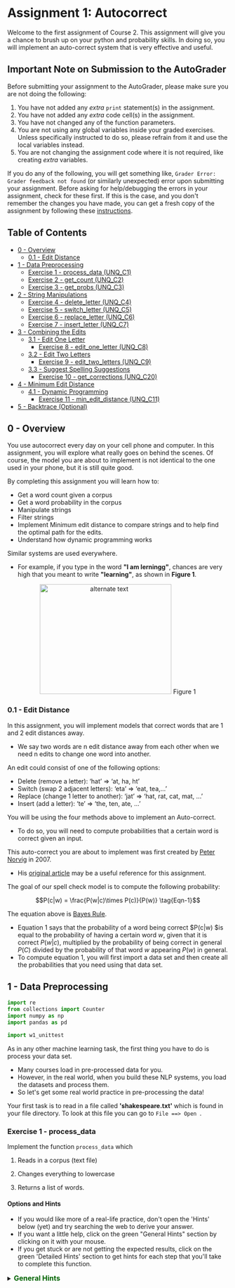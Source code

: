 # Assignment 1: Autocorrect

Welcome to the first assignment of Course 2. This assignment will give you a chance to brush up on your python and probability skills. In doing so, you will implement an auto-correct system that is very effective and useful.

## Important Note on Submission to the AutoGrader

Before submitting your assignment to the AutoGrader, please make sure you are not doing the following:

1. You have not added any _extra_ `print` statement(s) in the assignment.
2. You have not added any _extra_ code cell(s) in the assignment.
3. You have not changed any of the function parameters.
4. You are not using any global variables inside your graded exercises. Unless specifically instructed to do so, please refrain from it and use the local variables instead.
5. You are not changing the assignment code where it is not required, like creating _extra_ variables.

If you do any of the following, you will get something like, `Grader Error: Grader feedback not found` (or similarly unexpected) error upon submitting your assignment. Before asking for help/debugging the errors in your assignment, check for these first. If this is the case, and you don't remember the changes you have made, you can get a fresh copy of the assignment by following these [instructions](https://www.coursera.org/learn/probabilistic-models-in-nlp/supplement/saGQf/how-to-refresh-your-workspace).

## Table of Contents
- [0 - Overview](#0)
    - [0.1 - Edit Distance](#0-1)
- [1 - Data Preprocessing](#1)
    - [Exercise 1 - process_data (UNQ_C1)](#ex-1)
    - [Exercise 2 - get_count (UNQ_C2)](#ex-2)
    - [Exercise 3 - get_probs (UNQ_C3)](#ex-3)
- [2 - String Manipulations](#2)
    - [Exercise 4 - delete_letter (UNQ_C4)](#ex-4)
    - [Exercise 5 - switch_letter (UNQ_C5)](#ex-5)
    - [Exercise 6 - replace_letter (UNQ_C6)](#ex-6)
    - [Exercise 7 - insert_letter (UNQ_C7)](#ex-7)
- [3 - Combining the Edits](#3)
    - [3.1 - Edit One Letter](#3-1)
        - [Exercise 8 - edit_one_letter (UNQ_C8)](#ex-8)
    - [3.2 - Edit Two Letters](#3-2)
        - [Exercise 9 - edit_two_letters (UNQ_C9)](#ex-9)
    - [3.3 - Suggest Spelling Suggestions](#3-3)
        - [Exercise 10 - get_corrections (UNQ_C20)](#ex-10)
- [4 - Minimum Edit Distance](#4)
    - [4.1 - Dynamic Programming](#4-1)
        - [Exercise 11 - min_edit_distance (UNQ_C11)](#ex-11)
- [5 - Backtrace (Optional)](#5)

<a name='0'></a>
## 0 - Overview

You use autocorrect every day on your cell phone and computer. In this assignment, you will explore what really goes on behind the scenes. Of course, the model you are about to implement is not identical to the one used in your phone, but it is still quite good. 

By completing this assignment you will learn how to: 

- Get a word count given a corpus
- Get a word probability in the corpus 
- Manipulate strings 
- Filter strings 
- Implement Minimum edit distance to compare strings and to help find the optimal path for the edits. 
- Understand how dynamic programming works


Similar systems are used everywhere. 
- For example, if you type in the word **"I am lerningg"**, chances are very high that you meant to write **"learning"**, as shown in **Figure 1**. 

<div style="width:image width px; font-size:100%; text-align:center;"><img src='images/auto-correct.png' alt="alternate text" width="width" height="height" style="width:300px;height:250px;" /> Figure 1 </div>

<a name='0-1'></a>
### 0.1 - Edit Distance

In this assignment, you will implement models that correct words that are 1 and 2 edit distances away. 
- We say two words are n edit distance away from each other when we need n edits to change one word into another. 

An edit could consist of one of the following options: 

- Delete (remove a letter): ‘hat’ => ‘at, ha, ht’
- Switch (swap 2 adjacent letters): ‘eta’ => ‘eat, tea,...’
- Replace (change 1 letter to another): ‘jat’ => ‘hat, rat, cat, mat, ...’
- Insert (add a letter): ‘te’ => ‘the, ten, ate, ...’

You will be using the four methods above to implement an Auto-correct. 
- To do so, you will need to compute probabilities that a certain word is correct given an input. 

This auto-correct you are about to implement was first created by [Peter Norvig](https://en.wikipedia.org/wiki/Peter_Norvig) in 2007. 
- His [original article](https://norvig.com/spell-correct.html) may be a useful reference for this assignment.

The goal of our spell check model is to compute the following probability:

$$P(c|w) = \frac{P(w|c)\times P(c)}{P(w)} \tag{Eqn-1}$$

The equation above is [Bayes Rule](https://en.wikipedia.org/wiki/Bayes%27_theorem). 
- Equation 1 says that the probability of a word being correct $P(c|w) $is equal to the probability of having a certain word $w$, given that it is correct $P(w|c)$, multiplied by the probability of being correct in general $P(C)$ divided by the probability of that word $w$ appearing $P(w)$ in general.
- To compute equation 1, you will first import a data set and then create all the probabilities that you need using that data set. 

<a name='1'></a>
## 1 - Data Preprocessing 


```python
import re
from collections import Counter
import numpy as np
import pandas as pd

import w1_unittest
```

As in any other machine learning task, the first thing you have to do is process your data set. 
- Many courses load in pre-processed data for you. 
- However, in the real world, when you build these NLP systems, you load the datasets and process them.
- So let's get some real world practice in pre-processing the data!

Your first task is to read in a file called **'shakespeare.txt'** which is found in your file directory. To look at this file you can go to `File ==> Open `. 

<a name='ex-1'></a>
### Exercise 1 - process_data
Implement the function `process_data` which 

1) Reads in a corpus (text file)

2) Changes everything to lowercase

3) Returns a list of words. 

#### Options and Hints
- If you would like more of a real-life practice, don't open the 'Hints' below (yet) and try searching the web to derive your answer.
- If you want a little help, click on the green "General Hints" section by clicking on it with your mouse.
- If you get stuck or are not getting the expected results, click on the green 'Detailed Hints' section to get hints for each step that you'll take to complete this function.

<details>    
<summary>
    <font size="3" color="darkgreen"><b>General Hints</b></font>
</summary>
<p>
    
General Hints to get started
<ul>
    <li>Python <a href="https://docs.python.org/3/tutorial/inputoutput.html">input and output<a></li>
    <li>Python <a href="https://docs.python.org/3/library/re.html" >'re' documentation </a> </li>
</ul>
</p>


<details>    
<summary>
    <font size="3" color="darkgreen"><b>Detailed Hints</b></font>
</summary>
<p>     
Detailed hints if you're stuck
<ul>
    <li>Use 'with' syntax to read a file</li>
    <li>Decide whether to use 'read()' or 'readline().  What's the difference?</li>
    <li>You can use str.lower() to convert to lowercase.</li>
    <li>Use re.findall(pattern, string)</li>
    <li>Look for the "Raw String Notation" section in the Python 're' documentation to understand the difference between r'\W', r'\W' and '\\W'. </li>
    <li>For the pattern, decide between using '\s', '\w', '\s+' or '\w+'.  What do you think are the differences?</li>
</ul>
</p>



```python
# UNQ_C1 GRADED FUNCTION: process_data
def process_data(file_name):
    """
    Input: 
        A file_name which is found in your current directory. You just have to read it in. 
    Output: 
        words: a list containing all the words in the corpus (text file you read) in lower case. 
    """
    words = [] # return this variable correctly

    ### START CODE HERE ### 
    
    #Open the file, read its contents into a string variable
    with open(file_name, 'r') as file:
        for line in file:
            file_content = line
    # convert all letters to lower case
            lowercase_data=file_content.lower()
    #Convert every word to lower case and return them in a list.
            words_split=re.findall(r'\w+', lowercase_data)
            words=words+words_split
    ### END CODE HERE ###
    return words
```

Note, in the following cell, 'words' is converted to a python `set`. This eliminates any duplicate entries.


```python
#DO NOT MODIFY THIS CELL
word_l = process_data('./data/shakespeare.txt')
vocab = set(word_l)  # this will be your new vocabulary
print(f"The first ten words in the text are: \n{word_l[0:10]}")
print(f"There are {len(vocab)} unique words in the vocabulary.")
```

    The first ten words in the text are: 
    ['o', 'for', 'a', 'muse', 'of', 'fire', 'that', 'would', 'ascend', 'the']
    There are 6116 unique words in the vocabulary.


#### Expected Output
```Python
The first ten words in the text are: 
['o', 'for', 'a', 'muse', 'of', 'fire', 'that', 'would', 'ascend', 'the']
There are 6116 unique words in the vocabulary.
```


```python
# Test your function
w1_unittest.test_process_data(process_data)
```

    [92m All tests passed


<a name='ex-2'></a>
### Exercise 2 - get_count

Implement a `get_count` function that returns a dictionary
- The dictionary's keys are words
- The value for each word is the number of times that word appears in the corpus. 

For example, given the following sentence: **"I am happy because I am learning"**, your dictionary should return the following: 
<table style="width:20%">

  <tr>
    <td> <b>Key </b>  </td>
    <td> <b>Value </b> </td> 


  </tr>
  <tr>
    <td> I  </td>
    <td> 2</td> 
 
  </tr>
   
  <tr>
    <td>am</td>
    <td>2</td> 
  </tr>

  <tr>
    <td>happy</td>
    <td>1</td> 
  </tr>
  
   <tr>
    <td>because</td>
    <td>1</td> 
  </tr>
  
   <tr>
    <td>learning</td>
    <td>1</td> 
  </tr>
</table>


**Instructions**: 
Implement a `get_count` which returns a dictionary where the key is a word and the value is the number of times the word appears in the list.  


<details>    
<summary>
    <font size="3" color="darkgreen"><b>Hints</b></font>
</summary>
<p>
<ul>
    <li>Try implementing this using a for loop and a regular dictionary. This may be good practice for similar coding interview questions</li>
    <li>You can also use defaultdict instead of a regular dictionary, along with the for loop</li>
    <li>Otherwise, to skip using a `for` loop, you can use Python's <a href="https://docs.python.org/3.7/library/collections.html#collections.Counter" > Counter class</a> </li>
</ul>
</p>


```python
# UNIT TEST COMMENT: Candidate for Table Driven Tests
# UNQ_C2 GRADED FUNCTION: get_count
def get_count(word_l):
    '''
    Input:
        word_l: a set of words representing the corpus. 
    Output:
        word_count_dict: The wordcount dictionary where key is the word and value is its frequency.
    '''
    
    word_count_dict = {}  # fill this with word counts
    ### START CODE HERE 
    for word in word_l:
        if word in word_count_dict:
            word_count_dict[word]+=1
        else:
            word_count_dict[word]=1
    ### END CODE HERE ### 
    return word_count_dict
```


```python
#DO NOT MODIFY THIS CELL
word_count_dict = get_count(word_l)
print(f"There are {len(word_count_dict)} key values pairs")
print(f"The count for the word 'thee' is {word_count_dict.get('thee',0)}")
```

    There are 6116 key values pairs
    The count for the word 'thee' is 240



#### Expected Output
```Python
There are 6116 key values pairs
The count for the word 'thee' is 240
```


```python
# Test your function
w1_unittest.test_get_count(get_count, word_l)
```

    [92m All tests passed


<a name='ex-3'></a>
### Exercise 3 - get_probs
Given the dictionary of word counts, compute the probability that each word will appear if randomly selected from the corpus of words.

$$P(w_i) = \frac{C(w_i)}{M} \tag{Eqn-2}$$
where 

$C(w_i)$ is the total number of times $w_i$ appears in the corpus.

$M$ is the total number of words in the corpus.

For example, the probability of the word 'am' in the sentence **'I am happy because I am learning'** is:

$$P(am) = \frac{C(w_i)}{M} = \frac {2}{7} \tag{Eqn-3}.$$

**Instructions:** Implement `get_probs` function which gives you the probability 
that a word occurs in a sample. This returns a dictionary where the keys are words, and the value for each word is its probability in the corpus of words.

<details>    
<summary>
    <font size="3" color="darkgreen"><b>Hints</b></font>
</summary>
<p>
General advice
<ul>
    <li> Use dictionary.values() </li>
    <li> Use sum() </li>
    <li> The cardinality (number of words in the corpus should be equal to len(word_l).  You will calculate this same number, but using the word count dictionary.</li>
</ul>
    
If you're using a for loop:
<ul>
    <li> Use dictionary.keys() </li>
</ul>
    
If you're using a dictionary comprehension:
<ul>
    <li>Use dictionary.items() </li>
</ul>
</p>



```python
# UNQ_C3 GRADED FUNCTION: get_probs
def get_probs(word_count_dict):
    '''
    Input:
        word_count_dict: The wordcount dictionary where key is the word and value is its frequency.
    Output:
        probs: A dictionary where keys are the words and the values are the probability that a word will occur. 
    '''
    probs = {}  # return this variable correctly
    
    ### START CODE HERE ###
    # get the total count of words for all words in the dictionary
    for key, value in word_count_dict.items():
        probs[key]=value/sum(word_count_dict.values())
    ### END CODE HERE ###
    return probs
```


```python
#DO NOT MODIFY THIS CELL
probs = get_probs(word_count_dict)
print(f"Length of probs is {len(probs)}")
print(f"P('thee') is {probs['thee']:.4f}")
```

    Length of probs is 6116
    P('thee') is 0.0045


#### Expected Output

```Python
Length of probs is 6116
P('thee') is 0.0045
```


```python
# Test your function
w1_unittest.test_get_probs(get_probs, word_count_dict)
```

    [92m All tests passed


<a name='2'></a>
## 2 - String Manipulations

Now that you have computed $P(w_i)$ for all the words in the corpus, you will write a few functions to manipulate strings so that you can edit the erroneous strings and return the right spellings of the words. In this section, you will implement four functions: 

* `delete_letter`: given a word, it returns all the possible strings that have **one character removed**. 
* `switch_letter`: given a word, it returns all the possible strings that have **two adjacent letters switched**.
* `replace_letter`: given a word, it returns all the possible strings that have **one character replaced by another different letter**.
* `insert_letter`: given a word, it returns all the possible strings that have an **additional character inserted**. 


#### List comprehensions

String and list manipulation in python will often make use of a python feature called  [list comprehensions](https://docs.python.org/3/tutorial/datastructures.html#list-comprehensions). The routines below will be described as using list comprehensions, but if you would rather implement them in another way, you are free to do so as long as the result is the same. Further, the following section will provide detailed instructions on how to use list comprehensions and how to implement the desired functions. If you are a python expert, feel free to skip the python hints and move to implementing the routines directly.

Python List Comprehensions embed a looping structure inside of a list declaration, collapsing many lines of code into a single line. If you are not familiar with them, they seem slightly out of order relative to for loops. 

<div style="width:image width px; font-size:100%; text-align:center;"><img src='images/GenericListComp3.PNG' alt="alternate text" width="width" height="height"  style="width:800px;height:400px;"/> Figure 2 </div>

The diagram above shows that the components of a list comprehension are the same components you would find in a typical for loop that appends to a list, but in a different order. With that in mind, we'll continue the specifics of this assignment. We will be very descriptive for the first function, `deletes()`, and less so in later functions as you become familiar with list comprehensions.

<a name='ex-4'></a>
### Exercise 4 - delete_letter

**Instructions for delete_letter():** Implement a `delete_letter()` function that, given a word, returns a list of strings with one character deleted. 

For example, given the word **nice**, it would return the set: {'ice', 'nce', 'nic', 'nie'}. 

**Step 1:** Create a list of 'splits'. This is all the ways you can split a word into Left and Right: For example,   
'nice is split into : `[('', 'nice'), ('n', 'ice'), ('ni', 'ce'), ('nic', 'e'), ('nice', '')]`
This is common to all four functions (delete, replace, switch, insert).


<div style="width:image width px; font-size:100%; text-align:center;"><img src='images/Splits1.PNG' alt="alternate text" width="width" height="height" style="width:650px;height:200px;" /> Figure 3 </div>

**Step 2:** This is specific to `delete_letter`. Here, we are generating all words that result from deleting one character.  
This can be done in a single line with a list comprehension. You can make use of this type of syntax:  
`[f(a,b) for a, b in splits if condition]`  

For our 'nice' example you get: 
['ice', 'nce', 'nie', 'nic']

<div style="width:image width px; font-size:100%; text-align:center;"><img src='images/ListComp2.PNG' alt="alternate text" width="width" height="height" style="width:550px;height:300px;" /> Figure 4 </div>

#### Levels of assistance

Try this exercise with these levels of assistance.  
- We hope that this will make it both a meaningful experience but also not a frustrating experience. 
- Start with level 1, then move onto level 2, and 3 as needed.

    - Level 1. Try to think this through and implement this yourself.
    - Level 2. Click on the "Level 2 Hints" section for some hints to get started.
    - Level 3. If you would prefer more guidance, please click on the "Level 3 Hints" cell for step by step instructions.
    
- If you are still stuck, look at the images in the "list comprehensions" section above.


<details>    
<summary>
    <font size="3" color="darkgreen"><b>Level 2 Hints</b></font>
</summary>
<p>
<ul>
    <li><a href="" > Use array slicing like my_string[0:2] </a> </li>
    <li><a href="" > Use list comprehensions or for loops </a> </li>
</ul>
</p>


<details>    
<summary>
    <font size="3" color="darkgreen"><b>Level 3 Hints</b></font>
</summary>
<p>
<ul>
    <li>splits: Use array slicing, like my_str[0:2], to separate a string into two pieces.</li>
    <li>Do this in a loop or list comprehension, so that you have a list of tuples.
    <li> For example, "cake" can get split into "ca" and "ke". They're stored in a tuple ("ca","ke"), and the tuple is appended to a list.  We'll refer to these as L and R, so the tuple is (L,R)</li>
    <li>When choosing the range for your loop, if you input the word "cans" and generate the tuple  ('cans',''), make sure to include an if statement to check the length of that right-side string (R) in the tuple (L,R) </li>
    <li>deletes: Go through the list of tuples and combine the two strings together. You can use the + operator to combine two strings</li>
    <li>When combining the tuples, make sure that you leave out a middle character.</li>
    <li>Use array slicing to leave out the first character of the right substring.</li>
</ul>
</p>


```python
# UNIT TEST COMMENT: Candidate for Table Driven Tests
# UNQ_C4 GRADED FUNCTION: deletes
def delete_letter(word, verbose=False):
    '''
    Input:
        word: the string/word for which you will generate all possible words 
                in the vocabulary which have 1 missing character
    Output:
        delete_l: a list of all possible strings obtained by deleting 1 character from word
    '''
    
    delete_l = []
    split_l = []
    
    ### START CODE HERE ###
    split_l = [(word[:i], word[i:]) for i in range(len(word)+1)]
    delete_l = [L + R[1:] for L,R in split_l if R]
    ### END CODE HERE ###

    if verbose: print(f"input word {word}, \nsplit_l = {split_l}, \ndelete_l = {delete_l}")

    return  delete_l
```


```python
delete_word_l = delete_letter(word="cans",
                        verbose=True)
```

    input word cans, 
    split_l = [('', 'cans'), ('c', 'ans'), ('ca', 'ns'), ('can', 's'), ('cans', '')], 
    delete_l = ['ans', 'cns', 'cas', 'can']


#### Expected Output
```CPP
Note: You might get a slightly different result with split_l

input word cans, 
split_l = [('', 'cans'), ('c', 'ans'), ('ca', 'ns'), ('can', 's')], 
delete_l = ['ans', 'cns', 'cas', 'can']
```

#### Note 1
- Notice how it has the extra tuple `('cans', '')`.
- This will be fine as long as you have checked the size of the right-side substring in tuple (L,R).
- Can you explain why this will give you the same result for the list of deletion strings (delete_l)?

```CPP
input word cans, 
split_l = [('', 'cans'), ('c', 'ans'), ('ca', 'ns'), ('can', 's'), ('cans', '')], 
delete_l = ['ans', 'cns', 'cas', 'can']
```

#### Note 2
If you end up getting the same word as your input word, like this:

```Python
input word cans, 
split_l = [('', 'cans'), ('c', 'ans'), ('ca', 'ns'), ('can', 's'), ('cans', '')], 
delete_l = ['ans', 'cns', 'cas', 'can', 'cans']
```

- Check how you set the `range`.
- See if you check the length of the string on the right-side of the split.


```python
# test # 2
print(f"Number of outputs of delete_letter('at') is {len(delete_letter('at'))}")
```

    Number of outputs of delete_letter('at') is 2


#### Expected output

```CPP
Number of outputs of delete_letter('at') is 2
```


```python
# Test your function
w1_unittest.test_delete_letter(delete_letter)
```

    [92m All tests passed


<a name='ex-5'></a>
### Exercise 5 - switch_letter

**Instructions for switch_letter()**: Now implement a function that switches two letters in a word. It takes in a word and returns a list of all the possible switches of two letters **that are adjacent to each other**. 
- For example, given the word 'eta', it returns {'eat', 'tea'}, but does not return 'ate'.

**Step 1:** is the same as in delete_letter()  
**Step 2:** A list comprehension or for loop which forms strings by swapping adjacent letters. This is of the form:  
`[f(L,R) for L, R in splits if condition]`  where 'condition' will test the length of R in a given iteration. See below.

<div style="width:image width px; font-size:100%; text-align:center;"><img src='images/Switches1.PNG' alt="alternate text" width="width" height="height" style="width:600px;height:200px;"/> Figure 5 </div>      

#### Levels of difficulty

Try this exercise with these levels of difficulty.  
- Level 1. Try to think this through and implement this yourself.
- Level 2. Click on the "Level 2 Hints" section for some hints to get started.
- Level 3. If you would prefer more guidance, please click on the "Level 3 Hints" cell for step by step instructions.

<details>    
<summary>
    <font size="3" color="darkgreen"><b>Level 2 Hints</b></font>
</summary>
<p>
<ul>
    <li><a href="" > Use array slicing like my_string[0:2] </a> </li>
    <li><a href="" > Use list comprehensions or for loops </a> </li>
    <li>To do a switch, think of the whole word as divided into 4 distinct parts.  Write out 'cupcakes' on a piece of paper and see how you can split it into ('cupc', 'k', 'a', 'es')</li>
</ul>
</p>


<details>    
<summary>
    <font size="3" color="darkgreen"><b>Level 3 Hints</b></font>
</summary>
<p>
<ul>
    <li>splits: Use array slicing, like my_str[0:2], to separate a string into two pieces.</li>
    <li>Splitting is the same as for delete_letter</li>
    <li>To perform the switch, go through the list of tuples and combine four strings together. You can use the + operator to combine strings</li>
    <li>The four strings will be the left substring from the split tuple, followed by the first (index 1) character of the right substring, then the zero-th character (index 0) of the right substring, and then the remaining part of the right substring.</li>
    <li>Unlike delete_letter, you will want to check that your right substring is at least a minimum length.  To see why, review the previous hint bullet point (directly before this one).</li>
</ul>
</p>


```python
# UNIT TEST COMMENT: Candidate for Table Driven Tests
# UNQ_C5 GRADED FUNCTION: switches
def switch_letter(word, verbose=False):
    '''
    Input:
        word: input string
     Output:
        switches: a list of all possible strings with one adjacent charater switched
    ''' 
    
    switch_l = []
    split_l = []
    
    ### START CODE HERE ###
    split_l = [(word[:i], word[i:]) for i in range(len(word)+1)]
    switch_l = [L[:-1]+R[0]+L[-1]+R[1:] for L,R in split_l if L and R]
    ### END CODE HERE ###
    
    if verbose: print(f"Input word = {word} \nsplit_l = {split_l} \nswitch_l = {switch_l}") 
    
    return switch_l
```


```python
switch_word_l = switch_letter(word="eta",
                         verbose=True)
```

    Input word = eta 
    split_l = [('', 'eta'), ('e', 'ta'), ('et', 'a'), ('eta', '')] 
    switch_l = ['tea', 'eat']


#### Expected output

```Python
Input word = eta 
split_l = [('', 'eta'), ('e', 'ta'), ('et', 'a')] 
switch_l = ['tea', 'eat']
```

#### Note 1

You may get this:
```Python
Input word = eta 
split_l = [('', 'eta'), ('e', 'ta'), ('et', 'a'), ('eta', '')] 
switch_l = ['tea', 'eat']
```
- Notice how it has the extra tuple `('eta', '')`.
- This is also correct.
- Can you think of why this is the case?

#### Note 2

If you get an error
```Python
IndexError: string index out of range
```
- Please see if you have checked the length of the strings when switching characters.


```python
# test # 2
print(f"Number of outputs of switch_letter('at') is {len(switch_letter('at'))}")
```

    Number of outputs of switch_letter('at') is 1


#### Expected output

```CPP
Number of outputs of switch_letter('at') is 1
```


```python
# Test your function
w1_unittest.test_switch_letter(switch_letter)
```

    [92m All tests passed


<a name='ex-6'></a>
### Exercise 6 - replace_letter
**Instructions for replace_letter()**: Now implement a function that takes in a word and returns a list of strings with one **replaced letter** from the original word. 

**Step 1:** is the same as in `delete_letter()`

**Step 2:** A list comprehension or for loop which form strings by replacing letters.  This can be of the form:  
`[f(a,b,c) for a, b in splits if condition for c in string]`   Note the use of the second for loop.  
It is expected in this routine that one or more of the replacements will include the original word. For example, replacing the first letter of 'ear' with 'e' will return 'ear'.

**Step 3:** Remove the original input letter from the output.

<details>    
<summary>
    <font size="3" color="darkgreen"><b>Hints</b></font>
</summary>
<p>
<ul>
    <li>To remove a word from a list, first store its contents inside a set()</li>
    <li>Use set.discard('the_word') to remove a word in a set.  Using set.remove('the_word') throws a KeyError if the word does not exist in the set. </li>
</ul>
</p>



```python
# UNIT TEST COMMENT: Candidate for Table Driven Tests
# UNQ_C6 GRADED FUNCTION: replaces
def replace_letter(word, verbose=False):
    '''
    Input:
        word: the input string/word 
    Output:
        replaces: a list of all possible strings where we replaced one letter from the original word. 
    ''' 
    
    letters = 'abcdefghijklmnopqrstuvwxyz'
    
    replace_l = []
    split_l = []
    
    ### START CODE HERE ###
    split_l=[(word[:i], word[i:]) for i in range(len(word)+1)]
    replace_set = [ L + c + R[1:] for L, R in split_l if R for c in letters if R[0]!=c]
    ### END CODE HERE ###
    # turn the set back into a list and sort it, for easier viewing
    replace_l = sorted(list(replace_set))
    
    if verbose: print(f"Input word = {word} \nsplit_l = {split_l} \nreplace_l {replace_l}")   
    
    return replace_l
```


```python
replace_l = replace_letter(word='can',
                              verbose=True)
```

    Input word = can 
    split_l = [('', 'can'), ('c', 'an'), ('ca', 'n'), ('can', '')] 
    replace_l ['aan', 'ban', 'caa', 'cab', 'cac', 'cad', 'cae', 'caf', 'cag', 'cah', 'cai', 'caj', 'cak', 'cal', 'cam', 'cao', 'cap', 'caq', 'car', 'cas', 'cat', 'cau', 'cav', 'caw', 'cax', 'cay', 'caz', 'cbn', 'ccn', 'cdn', 'cen', 'cfn', 'cgn', 'chn', 'cin', 'cjn', 'ckn', 'cln', 'cmn', 'cnn', 'con', 'cpn', 'cqn', 'crn', 'csn', 'ctn', 'cun', 'cvn', 'cwn', 'cxn', 'cyn', 'czn', 'dan', 'ean', 'fan', 'gan', 'han', 'ian', 'jan', 'kan', 'lan', 'man', 'nan', 'oan', 'pan', 'qan', 'ran', 'san', 'tan', 'uan', 'van', 'wan', 'xan', 'yan', 'zan']


#### Expected Output**: 
```Python
Input word = can 
split_l = [('', 'can'), ('c', 'an'), ('ca', 'n')] 
replace_l ['aan', 'ban', 'caa', 'cab', 'cac', 'cad', 'cae', 'caf', 'cag', 'cah', 'cai', 'caj', 'cak', 'cal', 'cam', 'cao', 'cap', 'caq', 'car', 'cas', 'cat', 'cau', 'cav', 'caw', 'cax', 'cay', 'caz', 'cbn', 'ccn', 'cdn', 'cen', 'cfn', 'cgn', 'chn', 'cin', 'cjn', 'ckn', 'cln', 'cmn', 'cnn', 'con', 'cpn', 'cqn', 'crn', 'csn', 'ctn', 'cun', 'cvn', 'cwn', 'cxn', 'cyn', 'czn', 'dan', 'ean', 'fan', 'gan', 'han', 'ian', 'jan', 'kan', 'lan', 'man', 'nan', 'oan', 'pan', 'qan', 'ran', 'san', 'tan', 'uan', 'van', 'wan', 'xan', 'yan', 'zan']
```
- Note how the input word 'can' should not be one of the output words.

#### Note 1
If you get something like this:

```Python
Input word = can 
split_l = [('', 'can'), ('c', 'an'), ('ca', 'n'), ('can', '')] 
replace_l ['aan', 'ban', 'caa', 'cab', 'cac', 'cad', 'cae', 'caf', 'cag', 'cah', 'cai', 'caj', 'cak', 'cal', 'cam', 'cao', 'cap', 'caq', 'car', 'cas', 'cat', 'cau', 'cav', 'caw', 'cax', 'cay', 'caz', 'cbn', 'ccn', 'cdn', 'cen', 'cfn', 'cgn', 'chn', 'cin', 'cjn', 'ckn', 'cln', 'cmn', 'cnn', 'con', 'cpn', 'cqn', 'crn', 'csn', 'ctn', 'cun', 'cvn', 'cwn', 'cxn', 'cyn', 'czn', 'dan', 'ean', 'fan', 'gan', 'han', 'ian', 'jan', 'kan', 'lan', 'man', 'nan', 'oan', 'pan', 'qan', 'ran', 'san', 'tan', 'uan', 'van', 'wan', 'xan', 'yan', 'zan']
```
- Notice how split_l has an extra tuple `('can', '')`, but the output is still the same, so this is okay.

#### Note 2
If you get something like this:
```Python
Input word = can 
split_l = [('', 'can'), ('c', 'an'), ('ca', 'n'), ('can', '')] 
replace_l ['aan', 'ban', 'caa', 'cab', 'cac', 'cad', 'cae', 'caf', 'cag', 'cah', 'cai', 'caj', 'cak', 'cal', 'cam', 'cana', 'canb', 'canc', 'cand', 'cane', 'canf', 'cang', 'canh', 'cani', 'canj', 'cank', 'canl', 'canm', 'cann', 'cano', 'canp', 'canq', 'canr', 'cans', 'cant', 'canu', 'canv', 'canw', 'canx', 'cany', 'canz', 'cao', 'cap', 'caq', 'car', 'cas', 'cat', 'cau', 'cav', 'caw', 'cax', 'cay', 'caz', 'cbn', 'ccn', 'cdn', 'cen', 'cfn', 'cgn', 'chn', 'cin', 'cjn', 'ckn', 'cln', 'cmn', 'cnn', 'con', 'cpn', 'cqn', 'crn', 'csn', 'ctn', 'cun', 'cvn', 'cwn', 'cxn', 'cyn', 'czn', 'dan', 'ean', 'fan', 'gan', 'han', 'ian', 'jan', 'kan', 'lan', 'man', 'nan', 'oan', 'pan', 'qan', 'ran', 'san', 'tan', 'uan', 'van', 'wan', 'xan', 'yan', 'zan']
```
- Notice how there are strings that are 1 letter longer than the original word, such as `cana`.
- Please check for the case when there is an empty string `''`, and if so, do not use that empty string when setting replace_l.


```python
# test # 2
print(f"Number of outputs of replace_letter('at') is {len(replace_letter('at'))}")
```

    Number of outputs of replace_letter('at') is 50


#### Expected output
```CPP
Number of outputs of replace_letter('at') is 50
```


```python
# Test your function
w1_unittest.test_replace_letter(replace_letter)
```

    [92m All tests passed


<a name='ex-7'></a>
### Exercise 7 - insert_letter

**Instructions for insert_letter()**: Now implement a function that takes in a word and returns a list with a letter inserted at every offset.

**Step 1:** is the same as in `delete_letter()`

**Step 2:** This can be a list comprehension of the form:  
`[f(a,b,c) for a, b in splits if condition for c in string]`   


```python
# UNIT TEST COMMENT: Candidate for Table Driven Tests
# UNQ_C7 GRADED FUNCTION: inserts
def insert_letter(word, verbose=False):
    '''
    Input:
        word: the input string/word 
    Output:
        inserts: a set of all possible strings with one new letter inserted at every offset
    ''' 
    letters = 'abcdefghijklmnopqrstuvwxyz'
    insert_l = []
    split_l = []
    
    ### START CODE HERE ###
    split_l=[(word[:i], word[i:]) for i in range(len(word)+1)]
    insert_l = [ L + c + R for L, R in split_l for c in letters]
    ### END CODE HERE ###
    
    if verbose: print(f"Input word {word} \nsplit_l = {split_l} \ninsert_l = {insert_l}")
    
    return insert_l
```


```python
insert_l = insert_letter('at', True)
print(f"Number of strings output by insert_letter('at') is {len(insert_l)}")
```

    Input word at 
    split_l = [('', 'at'), ('a', 't'), ('at', '')] 
    insert_l = ['aat', 'bat', 'cat', 'dat', 'eat', 'fat', 'gat', 'hat', 'iat', 'jat', 'kat', 'lat', 'mat', 'nat', 'oat', 'pat', 'qat', 'rat', 'sat', 'tat', 'uat', 'vat', 'wat', 'xat', 'yat', 'zat', 'aat', 'abt', 'act', 'adt', 'aet', 'aft', 'agt', 'aht', 'ait', 'ajt', 'akt', 'alt', 'amt', 'ant', 'aot', 'apt', 'aqt', 'art', 'ast', 'att', 'aut', 'avt', 'awt', 'axt', 'ayt', 'azt', 'ata', 'atb', 'atc', 'atd', 'ate', 'atf', 'atg', 'ath', 'ati', 'atj', 'atk', 'atl', 'atm', 'atn', 'ato', 'atp', 'atq', 'atr', 'ats', 'att', 'atu', 'atv', 'atw', 'atx', 'aty', 'atz']
    Number of strings output by insert_letter('at') is 78


#### Expected output

```Python
Input word at 
split_l = [('', 'at'), ('a', 't'), ('at', '')] 
insert_l = ['aat', 'bat', 'cat', 'dat', 'eat', 'fat', 'gat', 'hat', 'iat', 'jat', 'kat', 'lat', 'mat', 'nat', 'oat', 'pat', 'qat', 'rat', 'sat', 'tat', 'uat', 'vat', 'wat', 'xat', 'yat', 'zat', 'aat', 'abt', 'act', 'adt', 'aet', 'aft', 'agt', 'aht', 'ait', 'ajt', 'akt', 'alt', 'amt', 'ant', 'aot', 'apt', 'aqt', 'art', 'ast', 'att', 'aut', 'avt', 'awt', 'axt', 'ayt', 'azt', 'ata', 'atb', 'atc', 'atd', 'ate', 'atf', 'atg', 'ath', 'ati', 'atj', 'atk', 'atl', 'atm', 'atn', 'ato', 'atp', 'atq', 'atr', 'ats', 'att', 'atu', 'atv', 'atw', 'atx', 'aty', 'atz']
Number of strings output by insert_letter('at') is 78
```

#### Note 1

If you get a split_l like this:
```Python
Input word at 
split_l = [('', 'at'), ('a', 't')] 
insert_l = ['aat', 'bat', 'cat', 'dat', 'eat', 'fat', 'gat', 'hat', 'iat', 'jat', 'kat', 'lat', 'mat', 'nat', 'oat', 'pat', 'qat', 'rat', 'sat', 'tat', 'uat', 'vat', 'wat', 'xat', 'yat', 'zat', 'aat', 'abt', 'act', 'adt', 'aet', 'aft', 'agt', 'aht', 'ait', 'ajt', 'akt', 'alt', 'amt', 'ant', 'aot', 'apt', 'aqt', 'art', 'ast', 'att', 'aut', 'avt', 'awt', 'axt', 'ayt', 'azt']
Number of strings output by insert_letter('at') is 52
```
- Notice that split_l is missing the extra tuple ('at', '').  For insertion, we actually **WANT** this tuple.
- The function is not creating all the desired output strings.
- Check the range that you use for the for loop.

#### Note 2
If you see this:
```Python
Input word at 
split_l = [('', 'at'), ('a', 't'), ('at', '')] 
insert_l = ['aat', 'bat', 'cat', 'dat', 'eat', 'fat', 'gat', 'hat', 'iat', 'jat', 'kat', 'lat', 'mat', 'nat', 'oat', 'pat', 'qat', 'rat', 'sat', 'tat', 'uat', 'vat', 'wat', 'xat', 'yat', 'zat', 'aat', 'abt', 'act', 'adt', 'aet', 'aft', 'agt', 'aht', 'ait', 'ajt', 'akt', 'alt', 'amt', 'ant', 'aot', 'apt', 'aqt', 'art', 'ast', 'att', 'aut', 'avt', 'awt', 'axt', 'ayt', 'azt']
Number of strings output by insert_letter('at') is 52
```

- Even though you may have fixed the split_l so that it contains the tuple `('at', '')`, notice that you're still missing some output strings.
    - Notice that it's missing strings such as 'ata', 'atb', 'atc' all the way to 'atz'.
- To fix this, make sure that when you set insert_l, you allow the use of the empty string `''`.


```python
# Test your function
w1_unittest.test_insert_letter(insert_letter)
```

    [92m All tests passed


<a name='3'></a>
## 3 - Combining the Edits

Now that you have implemented the string manipulations, you will create two functions that, given a string, will return all the possible single and double edits on that string. These will be `edit_one_letter()` and `edit_two_letters()`.

<a name='3-1'></a>
### 3.1 - Edit One Letter

<a name='ex-8'></a>
### Exercise 8 - edit_one_letter

**Instructions**: Implement the `edit_one_letter` function to get all the possible edits that are one edit away from a word. The edits  consist of the replace, insert, delete, and optionally the switch operation. You should use the previous functions you have already implemented to complete this function. The 'switch' function  is a less common edit function, so its use will be selected by an "allow_switches" input argument.

Note that those functions return *lists* while this function should return a *python set*. Utilizing a set eliminates any duplicate entries.

<details>    
<summary>
    <font size="3" color="darkgreen"><b>Hints</b></font>
</summary>
<p>
<ul>
    <li> Each of the functions returns a list.  You can combine lists using the `+` operator. </li>
    <li> To get unique strings (avoid duplicates), you can use the set() function. </li>
</ul>
</p>



```python
# UNIT TEST COMMENT: Candidate for Table Driven Tests
# UNQ_C8 GRADED FUNCTION: edit_one_letter
def edit_one_letter(word, allow_switches = True):
    """
    Input:
        word: the string/word for which we will generate all possible wordsthat are one edit away.
    Output:
        edit_one_set: a set of words with one possible edit. Please return a set. and not a list.
    """
    
    edit_one_set = set()
    
    ### START CODE HERE ###
    edit_one_set= set(list(delete_letter(word)+ list(switch_letter(word) if allow_switches else []) + insert_letter(word)+ replace_letter(word)))
    ### END CODE HERE ###
    
    # return this as a set and not a list
    return set(edit_one_set)
```


```python
tmp_word = "at"
tmp_edit_one_set = edit_one_letter(tmp_word)
# turn this into a list to sort it, in order to view it
tmp_edit_one_l = sorted(list(tmp_edit_one_set))

print(f"input word {tmp_word} \nedit_one_l \n{tmp_edit_one_l}\n")
print(f"The type of the returned object should be a set {type(tmp_edit_one_set)}")
print(f"Number of outputs from edit_one_letter('at') is {len(edit_one_letter('at'))}")
```

    input word at 
    edit_one_l 
    ['a', 'aa', 'aat', 'ab', 'abt', 'ac', 'act', 'ad', 'adt', 'ae', 'aet', 'af', 'aft', 'ag', 'agt', 'ah', 'aht', 'ai', 'ait', 'aj', 'ajt', 'ak', 'akt', 'al', 'alt', 'am', 'amt', 'an', 'ant', 'ao', 'aot', 'ap', 'apt', 'aq', 'aqt', 'ar', 'art', 'as', 'ast', 'ata', 'atb', 'atc', 'atd', 'ate', 'atf', 'atg', 'ath', 'ati', 'atj', 'atk', 'atl', 'atm', 'atn', 'ato', 'atp', 'atq', 'atr', 'ats', 'att', 'atu', 'atv', 'atw', 'atx', 'aty', 'atz', 'au', 'aut', 'av', 'avt', 'aw', 'awt', 'ax', 'axt', 'ay', 'ayt', 'az', 'azt', 'bat', 'bt', 'cat', 'ct', 'dat', 'dt', 'eat', 'et', 'fat', 'ft', 'gat', 'gt', 'hat', 'ht', 'iat', 'it', 'jat', 'jt', 'kat', 'kt', 'lat', 'lt', 'mat', 'mt', 'nat', 'nt', 'oat', 'ot', 'pat', 'pt', 'qat', 'qt', 'rat', 'rt', 'sat', 'st', 't', 'ta', 'tat', 'tt', 'uat', 'ut', 'vat', 'vt', 'wat', 'wt', 'xat', 'xt', 'yat', 'yt', 'zat', 'zt']
    
    The type of the returned object should be a set <class 'set'>
    Number of outputs from edit_one_letter('at') is 129


#### Expected Output
```CPP
input word at 
edit_one_l 
['a', 'aa', 'aat', 'ab', 'abt', 'ac', 'act', 'ad', 'adt', 'ae', 'aet', 'af', 'aft', 'ag', 'agt', 'ah', 'aht', 'ai', 'ait', 'aj', 'ajt', 'ak', 'akt', 'al', 'alt', 'am', 'amt', 'an', 'ant', 'ao', 'aot', 'ap', 'apt', 'aq', 'aqt', 'ar', 'art', 'as', 'ast', 'ata', 'atb', 'atc', 'atd', 'ate', 'atf', 'atg', 'ath', 'ati', 'atj', 'atk', 'atl', 'atm', 'atn', 'ato', 'atp', 'atq', 'atr', 'ats', 'att', 'atu', 'atv', 'atw', 'atx', 'aty', 'atz', 'au', 'aut', 'av', 'avt', 'aw', 'awt', 'ax', 'axt', 'ay', 'ayt', 'az', 'azt', 'bat', 'bt', 'cat', 'ct', 'dat', 'dt', 'eat', 'et', 'fat', 'ft', 'gat', 'gt', 'hat', 'ht', 'iat', 'it', 'jat', 'jt', 'kat', 'kt', 'lat', 'lt', 'mat', 'mt', 'nat', 'nt', 'oat', 'ot', 'pat', 'pt', 'qat', 'qt', 'rat', 'rt', 'sat', 'st', 't', 'ta', 'tat', 'tt', 'uat', 'ut', 'vat', 'vt', 'wat', 'wt', 'xat', 'xt', 'yat', 'yt', 'zat', 'zt']

The type of the returned object should be a set <class 'set'>
Number of outputs from edit_one_letter('at') is 129
```


```python
# Test your function
w1_unittest.test_edit_one_letter(edit_one_letter)
```

    [92m All tests passed


<a name='3-2'></a>
### 3.2 - Edit Two Letters

<a name='ex-9'></a>
### Exercise 9 - edit_two_letters

Now you can generalize this to implement to get two edits on a word. To do so, you would have to get all the possible edits on a single word and then for each modified word, you would have to modify it again. 

**Instructions**: Implement the `edit_two_letters` function that returns a set of words that are two edits away. Note that creating additional edits based on the `edit_one_letter` function may 'restore' some one_edits to zero or one edits. That is allowed here. This is accounted for in get_corrections.

<details>    
<summary>
    <font size="3" color="darkgreen"><b>Hints</b></font>
</summary>
<p>
<ul>
    <li>You will likely want to take the union of two sets.</li>
    <li>You can either use set.update() or use the '|' (or operator) to union two sets</li>
    <li>See the documentation <a href="https://docs.python.org/2/library/sets.html" > Python sets </a> for examples of using operators or functions of the Python set.</li>
</ul>
</p>



```python
# UNIT TEST COMMENT: Candidate for Table Driven Tests
# UNQ_C9 GRADED FUNCTION: edit_two_letters
def edit_two_letters(word, allow_switches = True):
    '''
    Input:
        word: the input string/word 
    Output:
        edit_two_set: a set of strings with all possible two edits
    '''
    
    edit_two_set = set()
    
    ### START CODE HERE ###
    edit_two_set = set().union(*[edit_one_letter(i, allow_switches) for i in edit_one_letter(word, allow_switches)])
    ### END CODE HERE ###
    # return this as a set instead of a list
    return set(edit_two_set)
```


```python
tmp_edit_two_set = edit_two_letters("a")
tmp_edit_two_l = sorted(list(tmp_edit_two_set))
print(f"Number of strings with edit distance of two: {len(tmp_edit_two_l)}")
print(f"First 10 strings {tmp_edit_two_l[:10]}")
print(f"Last 10 strings {tmp_edit_two_l[-10:]}")
print(f"The data type of the returned object should be a set {type(tmp_edit_two_set)}")
print(f"Number of strings that are 2 edit distances from 'at' is {len(edit_two_letters('at'))}")
```

    Number of strings with edit distance of two: 2654
    First 10 strings ['', 'a', 'aa', 'aaa', 'aab', 'aac', 'aad', 'aae', 'aaf', 'aag']
    Last 10 strings ['zv', 'zva', 'zw', 'zwa', 'zx', 'zxa', 'zy', 'zya', 'zz', 'zza']
    The data type of the returned object should be a set <class 'set'>
    Number of strings that are 2 edit distances from 'at' is 7154


#### Expected Output

```CPP
Number of strings with edit distance of two: 2654
First 10 strings ['', 'a', 'aa', 'aaa', 'aab', 'aac', 'aad', 'aae', 'aaf', 'aag']
Last 10 strings ['zv', 'zva', 'zw', 'zwa', 'zx', 'zxa', 'zy', 'zya', 'zz', 'zza']
The data type of the returned object should be a set <class 'set'>
Number of strings that are 2 edit distances from 'at' is 7154
```


```python
# Test your function
w1_unittest.test_edit_two_letters(edit_two_letters)
```

    [92m All tests passed


<a name='3-3'></a>
### 3.3 - Suggest Spelling Suggestions

Now you will use your `edit_two_letters` function to get a set of all the possible 2 edits on your word. You will then use those strings to get the most probable word you meant to type a.k.a your typing suggestion.

<a name='ex-10'></a>
### Exercise 10 - get_corrections
**Instructions**: Implement `get_corrections`, which returns a list of zero to n possible suggestion tuples of the form (word, probability_of_word). 

**Step 1:** Generate suggestions for a supplied word: You'll use the edit functions you have developed. The 'suggestion algorithm' should follow this logic: 
* If the word is in the vocabulary, suggest the word. 
* Otherwise, if there are suggestions from `edit_one_letter` that are in the vocabulary, use those. 
* Otherwise, if there are suggestions from `edit_two_letters` that are in the vocabulary, use those. 
* Otherwise, suggest the input word.*  
* The idea is that words generated from fewer edits are more likely than words with more edits.


Note: 
- Edits of two letters may 'restore' strings to either zero or one edit. This algorithm accounts for this by preferentially selecting lower distance edits first.

#### Short circuit
In Python, logical operations such as `and` and `or` have two useful properties. They can operate on lists and they have ['short-circuit' behavior](https://docs.python.org/3/library/stdtypes.html). Try these:


```python
# example of logical operation on lists or sets
print( [] and ["a","b"] )
print( [] or ["a","b"] )
#example of Short circuit behavior
val1 =  ["Most","Likely"] or ["Less","so"] or ["least","of","all"]  # selects first, does not evalute remainder
print(val1)
val2 =  [] or [] or ["least","of","all"] # continues evaluation until there is a non-empty list
print(val2)
```

    []
    ['a', 'b']
    ['Most', 'Likely']
    ['least', 'of', 'all']


The logical `or` could be used to implement the suggestion algorithm very compactly. Alternately, if/elif/else constructs could be used.
 
**Step 2**: Create a 'best_words' dictionary where the 'key' is a suggestion and the 'value' is the probability of that word in your vocabulary. If the word is not in the vocabulary, assign it a probability of 0.

**Step 3**: Select the n best suggestions. There may be fewer than n.

<details>    
<summary>
    <font size="3" color="darkgreen"><b>Hints</b></font>
</summary>
<p>
<ul>
    <li>edit_one_letter and edit_two_letters return *python sets*. </li>
    <li> Sets have a handy <a href="https://docs.python.org/2/library/sets.html" > set.intersection </a> feature</li>
    <li>To find the keys that have the highest values in a dictionary, you can use the Counter dictionary to create a Counter object from a regular dictionary.  Then you can use Counter.most_common(n) to get the n most common keys.
    </li>
    <li>To find the intersection of two sets, you can use set.intersection or the & operator.</li>
    <li>If you are not as familiar with short circuit syntax (as shown above), feel free to use if else statements instead.</li>
    <li>To use an if statement to check of a set is empty, use 'if not x:' syntax </li>
</ul>
</p>



```python
# UNIT TEST COMMENT: Candidate for Table Driven Tests
# UNQ_C10 GRADED FUNCTION: get_corrections
def get_corrections(word, probs, vocab, n=2, verbose = False):
    '''
    Input: 
        word: a user entered string to check for suggestions
        probs: a dictionary that maps each word to its probability in the corpus
        vocab: a set containing all the vocabulary
        n: number of possible word corrections you want returned in the dictionary
    Output: 
        n_best: a list of tuples with the most probable n corrected words and their probabilities.
    '''
    
    suggestions = []
    n_best = []
    
    ### START CODE HERE ###
    #Step 1: create suggestions as described above    
    suggestions = [word] if word in vocab else list(edit_one_letter(word)) or list(edit_two_letters(word)) or [word]
    #Step 2: determine probability of suggestions
    best_words={word:probs[word] for word in suggestions if word in probs} 
    
    #Step 3: Get all your best words and return the most probable top n_suggested words as n_best
    n_best = sorted(best_words.items(), key=lambda item: item[1],reverse=True)[:n]

    ### END CODE HERE ###
    
    if verbose: print("entered word = ", word, "\nsuggestions = ", suggestions)

    return n_best
```


```python
# Test your implementation - feel free to try other words in my word
my_word = 'dys' 
tmp_corrections = get_corrections(my_word, probs, vocab, 2, verbose=True) # keep verbose=True
for i, word_prob in enumerate(tmp_corrections):
    print(f"word {i}: {word_prob[0]}, probability {word_prob[1]:.6f}")

# CODE REVIEW COMMENT: using "tmp_corrections" insteads of "cors". "cors" is not defined
print(f"data type of corrections {type(tmp_corrections)}")
```

    entered word =  dys 
    suggestions =  ['dyis', 'dyj', 'kys', 'dhys', 'dyn', 'dus', 'dyse', 'zys', 'dysb', 'dwys', 'hys', 'nys', 'tys', 'dysi', 'dyg', 'diys', 'zdys', 'dsys', 'dyhs', 'dos', 'ldys', 'dyv', 'ddys', 'dyw', 'dysj', 'dyks', 'dmys', 'udys', 'das', 'dnys', 'dyi', 'dyfs', 'dyts', 'dysd', 'yys', 'dyls', 'dysg', 'dvys', 'dkys', 'dyc', 'dzys', 'dysh', 'dyms', 'dybs', 'dysk', 'dyqs', 'dysx', 'dyps', 'dysl', 'drys', 'dyx', 'dysu', 'dyf', 'dysn', 'wys', 'dis', 'dygs', 'ds', 'dyws', 'dysv', 'oys', 'dgys', 'djys', 'dy', 'dhs', 'dss', 'dysa', 'dyrs', 'dyy', 'dyb', 'fys', 'dyos', 'dyso', 'ays', 'ndys', 'dysc', 'duys', 'yds', 'drs', 'days', 'hdys', 'fdys', 'dyss', 'dysm', 'dds', 'gys', 'ys', 'dyo', 'dyd', 'des', 'xdys', 'gdys', 'dcs', 'djs', 'dyt', 'sdys', 'dysf', 'rys', 'dyz', 'dns', 'bys', 'cys', 'jdys', 'dts', 'dpys', 'dyr', 'dyvs', 'dyk', 'doys', 'dyes', 'wdys', 'dqys', 'dxys', 'dzs', 'dysy', 'dysw', 'dyus', 'dsy', 'mdys', 'dms', 'rdys', 'dyys', 'bdys', 'iys', 'pdys', 'jys', 'sys', 'dyds', 'idys', 'dyh', 'dysq', 'dyxs', 'cdys', 'dbs', 'dyq', 'dvs', 'dyp', 'dtys', 'dyl', 'adys', 'eys', 'dysz', 'lys', 'dyu', 'odys', 'dfs', 'qdys', 'deys', 'dym', 'dxs', 'dyns', 'vdys', 'dye', 'dws', 'dysp', 'pys', 'tdys', 'dycs', 'dysr', 'dlys', 'uys', 'dyas', 'dcys', 'mys', 'dks', 'qys', 'dya', 'kdys', 'dps', 'dyst', 'dyjs', 'xys', 'dqs', 'edys', 'ydys', 'dfys', 'dyzs', 'dbys', 'dgs', 'dls', 'vys']
    word 0: days, probability 0.000410
    word 1: dye, probability 0.000019
    data type of corrections <class 'list'>


#### Expected Output
- Note: This expected output is for `my_word = 'dys'`. Also, keep `verbose=True`
```CPP
entered word =  dys 
suggestions =  {'days', 'dye'}
word 0: days, probability 0.000410
word 1: dye, probability 0.000019
data type of corrections <class 'list'>
```


```python
# Test your function
w1_unittest.test_get_corrections(get_corrections, probs, vocab)
```

    [92m All tests passed


<a name='4'></a>
## 4 - Minimum Edit Distance

Now that you have implemented your auto-correct, how do you evaluate the similarity between two strings? For example: 'waht' and 'what'

Also how do you efficiently find the shortest path to go from the word, 'waht' to the word 'what'?

You will implement a dynamic programming system that will tell you the minimum number of edits required to convert a string into another string.

<a name='4-1'></a>
### 4.1 - Dynamic Programming

Dynamic Programming breaks a problem down into subproblems which can be combined to form the final solution. Here, given a string source[0..i] and a string target[0..j], we will compute all the combinations of substrings[i, j] and calculate their edit distance. To do this efficiently, we will use a table to maintain the previously computed substrings and use those to calculate larger substrings.

You have to create a matrix and update each element in the matrix as follows:  

$$\text{Initialization}$$

\begin{align}
D[0,0] &= 0 \\
D[i,0] &= D[i-1,0] + del\_cost(source[i]) \tag{4}\\
D[0,j] &= D[0,j-1] + ins\_cost(target[j]) \\
\end{align}


$$\text{Per Cell Operations}$$
\begin{align}
 \\
D[i,j] =min
\begin{cases}
D[i-1,j] + del\_cost\\
D[i,j-1] + ins\_cost\\
D[i-1,j-1] + \left\{\begin{matrix}
rep\_cost; & if src[i]\neq tar[j]\\
0 ; & if src[i]=tar[j]
\end{matrix}\right.
\end{cases}
\tag{5}
\end{align}

So converting the source word **play** to the target word **stay**, using an input cost of one, a delete cost of 1, and replace cost of 2 would give you the following table:
<table style="width:20%">

  <tr>
    <td> <b> </b>  </td>
    <td> <b># </b>  </td>
    <td> <b>s </b>  </td>
    <td> <b>t </b> </td> 
    <td> <b>a </b> </td> 
    <td> <b>y </b> </td> 
  </tr>
   <tr>
    <td> <b>  #  </b></td>
    <td> 0</td> 
    <td> 1</td> 
    <td> 2</td> 
    <td> 3</td> 
    <td> 4</td> 
 
  </tr>
  <tr>
    <td> <b>  p  </b></td>
    <td> 1</td> 
 <td> 2</td> 
    <td> 3</td> 
    <td> 4</td> 
   <td> 5</td>
  </tr>
   
  <tr>
    <td> <b> l </b></td>
    <td>2</td> 
    <td>3</td> 
    <td>4</td> 
    <td>5</td> 
    <td>6</td>
  </tr>

  <tr>
    <td> <b> a </b></td>
    <td>3</td> 
     <td>4</td> 
     <td>5</td> 
     <td>4</td>
     <td>5</td> 
  </tr>
  
   <tr>
    <td> <b> y </b></td>
    <td>4</td> 
      <td>5</td> 
     <td>6</td> 
     <td>5</td>
     <td>4</td> 
  </tr>
  

</table>



The operations used in this algorithm are 'insert', 'delete', and 'replace'. These correspond to the functions that you defined earlier: insert_letter(), delete_letter() and replace_letter(). switch_letter() is not used here.

The diagram below describes how to initialize the table. Each entry in D[i,j] represents the minimum cost of converting string source[0:i] to string target[0:j]. The first column is initialized to represent the cumulative cost of deleting the source characters to convert string "EER" to "". The first row is initialized to represent the cumulative cost of inserting the target characters to convert from "" to "NEAR".

<div style="width:image width px; font-size:100%; text-align:center;"><img src='images/EditDistInit4.PNG' alt="alternate text" width="width" height="height" style="width:1000px;height:400px;"/> Figure 6 Initializing Distance Matrix</div>     

Filling in the remainder of the table utilizes the 'Per Cell Operations' in the equation (5) above. Note, the diagram below includes in the table some of the 3 sub-calculations shown in light grey. Only 'min' of those operations is stored in the table in the `min_edit_distance()` function.

<div style="width:image width px; font-size:100%; text-align:center;"><img src='images/EditDistFill2.PNG' alt="alternate text" width="width" height="height" style="width:800px;height:400px;"/> Figure 7 Filling Distance Matrix</div>     

Note that the formula for $D[i,j]$ shown in the image is equivalent to:

\begin{align}
 \\
D[i,j] =min
\begin{cases}
D[i-1,j] + del\_cost\\
D[i,j-1] + ins\_cost\\
D[i-1,j-1] + \left\{\begin{matrix}
rep\_cost; & if src[i]\neq tar[j]\\
0 ; & if src[i]=tar[j]
\end{matrix}\right.
\end{cases}
\tag{5}
\end{align}

The variable `sub_cost` (for substitution cost) is the same as `rep_cost`; replacement cost.  We will stick with the term "replace" whenever possible.

Below are some examples of cells where replacement is used. This also shows the minimum path from the lower right final position where "EER" has been replaced by "NEAR" back to the start. This provides a starting point for the optional 'backtrace' algorithm below.

<div style="width:image width px; font-size:100%; text-align:center;"><img src='images/EditDistExample1.PNG' alt="alternate text" width="width" height="height" style="width:1200px;height:400px;"/> Figure 8 Examples Distance Matrix</div>    

<a name='ex-11'></a>
### Exercise 11 - min_edit_distance

Again, the word "substitution" appears in the figure, but think of this as "replacement".

**Instructions**: Implement the function below to get the minimum amount of edits required given a source string and a target string. 

<details>    
<summary>
    <font size="3" color="darkgreen"><b>Hints</b></font>
</summary>
<p>
<ul>
    <li>The range(start, stop, step) function excludes 'stop' from its output</li>
    <li><a href="" > words </a> </li>
</ul>
</p>



```python
# UNQ_C11 GRADED FUNCTION: min_edit_distance
def min_edit_distance(source, target, ins_cost = 1, del_cost = 1, rep_cost = 2):
    '''
    Input: 
        source: a string corresponding to the string you are starting with
        target: a string corresponding to the string you want to end with
        ins_cost: an integer setting the insert cost
        del_cost: an integer setting the delete cost
        rep_cost: an integer setting the replace cost
    Output:
        D: a matrix of len(source)+1 by len(target)+1 containing minimum edit distances
        med: the minimum edit distance (med) required to convert the source string to the target
    '''
    # use deletion and insert cost as  1
    m = len(source) 
    n = len(target) 
    #initialize cost matrix with zeros and dimensions (m+1,n+1) 
    D = np.zeros((m+1, n+1), dtype=int) 
    
    ### START CODE HERE (Replace instances of 'None' with your code) ###
    
    # Fill in column 0, from row 1 to row m, both inclusive
    for row in range(1,m+1): # Replace None with the proper range
        D[row,0] = D[row - 1, 0] + del_cost
        
    # Fill in row 0, for all columns from 1 to n, both inclusive
    for col in range(1,n+1): # Replace None with the proper range
        D[0,col] = D[0, col - 1] + ins_cost
    # Loop through row 1 to row m, both inclusive
    for row in range(1,m+1):
        
        # Loop through column 1 to column n, both inclusive
        for col in range(1,n+1):
            # Intialize r_cost to the 'replace' cost that is passed into this function
            r_cost = rep_cost
            
            # Check to see if source character at the previous row
            # matches the target character at the previous column, 
            if source[row-1] == target[col-1]: # Replace None with a proper comparison
                # Update the replacement cost to 0 if source and target are the same
                r_cost = 0
                
            # Update the cost at row, col based on previous entries in the cost matrix
            # Refer to the equation calculate for D[i,j] (the minimum of three calculated costs)
            D[row,col] = min(D[row-1, col]+del_cost, D[row, col-1]+ins_cost,D[row-1, col-1]+r_cost)
            
    # Set the minimum edit distance with the cost found at row m, column n 
    med = D[m,n]
    
    ### END CODE HERE ###
    return D, med
```


```python
#DO NOT MODIFY THIS CELL
# testing your implementation 
source =  'play'
target = 'stay'
matrix, min_edits = min_edit_distance(source, target)
print("minimum edits: ",min_edits, "\n")
idx = list('#' + source)
cols = list('#' + target)
df = pd.DataFrame(matrix, index=idx, columns= cols)
print(df)
```

    minimum edits:  4 
    
       #  s  t  a  y
    #  0  1  2  3  4
    p  1  2  3  4  5
    l  2  3  4  5  6
    a  3  4  5  4  5
    y  4  5  6  5  4


**Expected Results:**  

```CPP
minimum edits:  4
    
   #  s  t  a  y
#  0  1  2  3  4
p  1  2  3  4  5
l  2  3  4  5  6
a  3  4  5  4  5
y  4  5  6  5  4
```


```python
#DO NOT MODIFY THIS CELL
# testing your implementation 
source =  'eer'
target = 'near'
matrix, min_edits = min_edit_distance(source, target)
print("minimum edits: ",min_edits, "\n")
idx = list(source)
idx.insert(0, '#')
cols = list(target)
cols.insert(0, '#')
df = pd.DataFrame(matrix, index=idx, columns= cols)
print(df)
```

    minimum edits:  3 
    
       #  n  e  a  r
    #  0  1  2  3  4
    e  1  2  1  2  3
    e  2  3  2  3  4
    r  3  4  3  4  3


**Expected Results**  
```CPP
minimum edits:  3 

   #  n  e  a  r
#  0  1  2  3  4
e  1  2  1  2  3
e  2  3  2  3  4
r  3  4  3  4  3
```


```python
# Test your function
w1_unittest.test_min_edit_distance(min_edit_distance)
```

    [92m All tests passed


We can now test several of our routines at once:


```python
source = "eer"
targets = edit_one_letter(source,allow_switches = False)  #disable switches since min_edit_distance does not include them
for t in targets:
    _, min_edits = min_edit_distance(source, t,1,1,1)  # set ins, del, sub costs all to one
    if min_edits != 1: print(source, t, min_edits)
```

**Expected Results**  
```CPP
(empty)
```

The 'replace()' routine utilizes all letters a-z one of which returns the original word.


```python
source = "eer"
targets = edit_two_letters(source,allow_switches = False) #disable switches since min_edit_distance does not include them
for t in targets:
    _, min_edits = min_edit_distance(source, t,1,1,1)  # set ins, del, sub costs all to one
    if min_edits != 2 and min_edits != 1: print(source, t, min_edits)
```

    eer eer 0


**Expected Results**  
```CPP
eer eer 0
```

We have to allow single edits here because some two_edits will restore a single edit.

# Submission
Make sure you submit your assignment before you modify anything below


<a name='5'></a>
## 5 - Backtrace (Optional)


Once you have computed your matrix using minimum edit distance, how would find the shortest path from the top left corner to the bottom right corner? 

Note that you could use backtrace algorithm.  Try to find the shortest path given the matrix that your `min_edit_distance` function returned.

You can use these [lecture slides on minimum edit distance](https://web.stanford.edu/class/cs124/lec/med.pdf) by Dan Jurafsky to learn about the algorithm for backtrace.


```python
# Experiment with back trace - insert your code here
    m = len(source) 
    n = len(target) 
    #initialize cost matrix with zeros and dimensions (m+1,n+1) 
    D = np.zeros((m+1, n+1), dtype=int) 
    
    ### START CODE HERE (Replace instances of 'None' with your code) ###
    
    # Fill in column 0, from row 1 to row m, both inclusive
    for row in range(1,m+1): # Replace None with the proper range
        D[row,0] = D[row - 1, 0] + del_cost
        
    # Fill in row 0, for all columns from 1 to n, both inclusive
    for col in range(1,n+1): # Replace None with the proper range
        D[0,col] = D[0, col - 1] + ins_cost
    # Loop through row 1 to row m, both inclusive
    direction=[]
    for row in range(1,m+1):
        
        # Loop through column 1 to column n, both inclusive
        for col in range(1,n+1):
            # Intialize r_cost to the 'replace' cost that is passed into this function
            r_cost = rep_cost
            
            # Check to see if source character at the previous row
            # matches the target character at the previous column, 
            if source[row-1] == target[col-1]: # Replace None with a proper comparison
                # Update the replacement cost to 0 if source and target are the same
                r_cost = 0
                
            # Update the cost at row, col based on previous entries in the cost matrix
            # Refer to the equation calculate for D[i,j] (the minimum of three calculated costs)
            left=D[row-1, col]+del_cost
            right=D[row, col-1]+ins_cost
            diagonal=D[row-1, col-1]+r_cost
            if diagonal < left and diagonal <right:
                direction.append(diagonal)
            elif left< right and left < diagonal:
                direction.append(left)
            else:
                direction.append(right)
                       

```

#### References
- Dan Jurafsky - Speech and Language Processing - Textbook
- This auto-correct explanation was first done by Peter Norvig in 2007 


```python

```


```python

```
